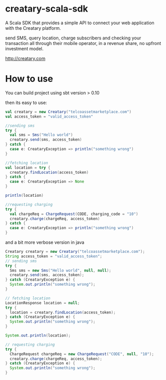 # creatary-scala-sdk

A Scala SDK that provides a simple API to connect your web application with the Creatary platform.

send SMS, query location, charge subscribers and checking your transaction all through their mobile operator, in a revenue share, no upfront investment model.

http://creatary.com

# How to use

You can build project using sbt version > 0.10

then its easy to use:

```scala
val creatary = new Creatary("telcoassetmarketplace.com")
val access_token = "valid_access_token"

//sending sms
try {
  val sms = Sms("Hello world")
  creatary.send(sms, access_token)
} catch {
  case e: CreataryException => println("something wrong")
}

//fetching location
val location = try {
  creatary.findLocation(access_token)
} catch {
  case e: CreataryException => None
}

println(location)

//requesting charging
try {
  val chargeReq = ChargeRequest(CODE, charging_code = "10")
  creatary.charge(chargeReq, access_token)
} catch {
  case e: CreataryException => println("something wrong")
}
```

and a bit more verbose version in java

```java
Creatary creatary = new Creatary("telcoassetmarketplace.com");
String access_token = "valid_access_token";
// sending sms
try {
  Sms sms = new Sms("Hello world", null, null);
  creatary.send(sms, access_token);
} catch (CreataryException e) {
  System.out.println("something wrong");
}

// fetching location
LocationResponse location = null;
try {
  location = creatary.findLocation(access_token);
} catch (CreataryException e) {
  System.out.println("something wrong");
}

System.out.println(location);

// requesting charging
try {
  ChargeRequest chargeReq = new ChargeRequest("CODE", null, "10");
  creatary.charge(chargeReq, access_token);
} catch (CreataryException e) {
  System.out.println("something wrong");
}
```
		